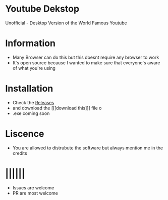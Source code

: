 # Youtube Dekstop
Unofficial - Desktop Version of the World Famous Youtube

# Information
- Many Browser can do this but this doesnt require any browser to work
- It's open source because I wanted to make sure that everyone's aware of what you're using

# Installation
- Check the [Releases](https://github.com/BhavishyaMaheshwari/youtube-dekstop/releases)
- and download the [[[download this]]] file o
- .exe coming soon

# Liscence
- You are allowed to distrubute the software but always mention me in the credits

# ||||||
- Issues are welcome
- PR are most welcome


